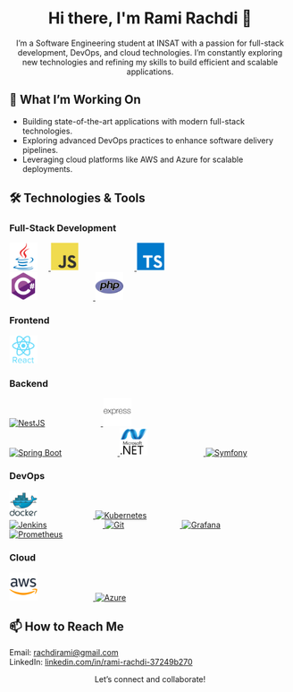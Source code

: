 <h1 align="center">Hi there, I'm Rami Rachdi 👋</h1>
<p align="center">I’m a Software Engineering student at INSAT with a passion for full-stack development, DevOps, and cloud technologies. I’m constantly exploring new technologies and refining my skills to build efficient and scalable applications.</p>

<h2 align="left">🎯 What I’m Working On</h2>
<ul>
  <li>Building state-of-the-art applications with modern full-stack technologies.</li>
  <li>Exploring advanced DevOps practices to enhance software delivery pipelines.</li>
  <li>Leveraging cloud platforms like AWS and Azure for scalable deployments.</li>
</ul>

<h2 align="left">🛠️ Technologies & Tools</h2>

<h3>Full-Stack Development</h3>
<p align="left">
    <a href="https://www.java.com" target="_blank" rel="noreferrer">
    <img src="https://raw.githubusercontent.com/devicons/devicon/master/icons/java/java-original.svg" alt="Java" width="50" height="50" style="margin-right: 20px;"/>
  </a>
  <a href="https://developer.mozilla.org/en-US/docs/Web/JavaScript" target="_blank" rel="noreferrer">
    <img src="https://raw.githubusercontent.com/devicons/devicon/master/icons/javascript/javascript-original.svg" alt="JavaScript" width="50" height="50" style="margin-right: 100px;"/>
  </a>
  <a href="https://www.typescriptlang.org/" target="_blank" rel="noreferrer">
    <img src="https://raw.githubusercontent.com/devicons/devicon/master/icons/typescript/typescript-original.svg" alt="TypeScript" width="50" height="50" style="margin-right: 100px;"/>
  </a>

  <a href="https://www.microsoft.com/net" target="_blank" rel="noreferrer">
    <img src="https://raw.githubusercontent.com/devicons/devicon/master/icons/csharp/csharp-original.svg" alt="C#" width="50" height="50" style="margin-right: 100px;"/>
  </a>
  <a href="https://www.php.net" target="_blank" rel="noreferrer">
    <img src="https://raw.githubusercontent.com/devicons/devicon/master/icons/php/php-original.svg" alt="PHP" width="50" height="50"/>
  </a>
</p>

<h3>Frontend</h3>
<p align="left">
  <a href="https://reactjs.org/" target="_blank" rel="noreferrer">
    <img src="https://raw.githubusercontent.com/devicons/devicon/master/icons/react/react-original-wordmark.svg" alt="React" width="50" height="50" style="margin-right: 100px;"/>
  </a>
</p>

<h3>Backend</h3>
<p align="left">
  <a href="https://nestjs.com/" target="_blank" rel="noreferrer">
    <img src="https://upload.wikimedia.org/wikipedia/commons/thumb/a/a8/NestJS.svg/932px-NestJS.svg.png?20221211225055" alt="NestJS" width="50" height="50" style="margin-right: 100px;"/>
  </a>
  <a href="https://expressjs.com" target="_blank" rel="noreferrer">
    <img src="https://raw.githubusercontent.com/devicons/devicon/master/icons/express/express-original-wordmark.svg" alt="Express" width="50" height="50" style="margin-right: 100px;"/>
  </a>
  <a href="https://spring.io/" target="_blank" rel="noreferrer">
    <img src="https://www.vectorlogo.zone/logos/springio/springio-icon.svg" alt="Spring Boot" width="50" height="50" style="margin-right: 100px;"/>
  </a>
  <a href="https://dotnet.microsoft.com/" target="_blank" rel="noreferrer">
    <img src="https://raw.githubusercontent.com/devicons/devicon/master/icons/dot-net/dot-net-original-wordmark.svg" alt=".NET" width="50" height="50" style="margin-right: 100px;"/>
  </a>
  <a href="https://symfony.com" target="_blank" rel="noreferrer">
    <img src="https://symfony.com/logos/symfony_black_03.svg" alt="Symfony" width="50" height="50"/>
  </a>
</p>

<h3>DevOps</h3>
<p align="left">
  <a href="https://www.docker.com/" target="_blank" rel="noreferrer">
    <img src="https://raw.githubusercontent.com/devicons/devicon/master/icons/docker/docker-original-wordmark.svg" alt="Docker" width="50" height="50" style="margin-right: 100px;"/>
  </a>
  <a href="https://kubernetes.io" target="_blank" rel="noreferrer">
    <img src="https://www.vectorlogo.zone/logos/kubernetes/kubernetes-icon.svg" alt="Kubernetes" width="50" height="50" style="margin-right: 100px;"/>
  </a>
  <a href="https://www.jenkins.io" target="_blank" rel="noreferrer">
    <img src="https://www.vectorlogo.zone/logos/jenkins/jenkins-icon.svg" alt="Jenkins" width="50" height="50" style="margin-right: 100px;"/>
  </a>
  <a href="https://git-scm.com/" target="_blank" rel="noreferrer">
    <img src="https://www.vectorlogo.zone/logos/git-scm/git-scm-icon.svg" alt="Git" width="50" height="50" style="margin-right: 100px;"/>
  </a>
  <a href="https://grafana.com" target="_blank" rel="noreferrer">
    <img src="https://www.vectorlogo.zone/logos/grafana/grafana-icon.svg" alt="Grafana" width="50" height="50" style="margin-right: 100px;"/>
  </a>
  <a href="https://prometheus.io" target="_blank" rel="noreferrer">
    <img src="https://www.vectorlogo.zone/logos/prometheusio/prometheusio-icon.svg" alt="Prometheus" width="50" height="50"/>
  </a>
</p>

<h3>Cloud</h3>
<p align="left">
  <a href="https://aws.amazon.com" target="_blank" rel="noreferrer">
    <img src="https://raw.githubusercontent.com/devicons/devicon/master/icons/amazonwebservices/amazonwebservices-original-wordmark.svg" alt="AWS" width="50" height="50" style="margin-right: 100px;"/>
  </a>
  <a href="https://azure.microsoft.com/en-in/" target="_blank" rel="noreferrer">
    <img src="https://www.vectorlogo.zone/logos/microsoft_azure/microsoft_azure-icon.svg" alt="Azure" width="50" height="50"/>
  </a>
</p>



<h2 align="left">📫 How to Reach Me</h2>
<p align="left">
  Email: <a href="mailto:rachdirami@gmail.com">rachdirami@gmail.com</a><br>
  LinkedIn: <a href="https://linkedin.com/in/rami-rachdi-37249b270" target="_blank" rel="noreferrer">linkedin.com/in/rami-rachdi-37249b270</a>
</p>

<p align="center">Let’s connect and collaborate!</p>
